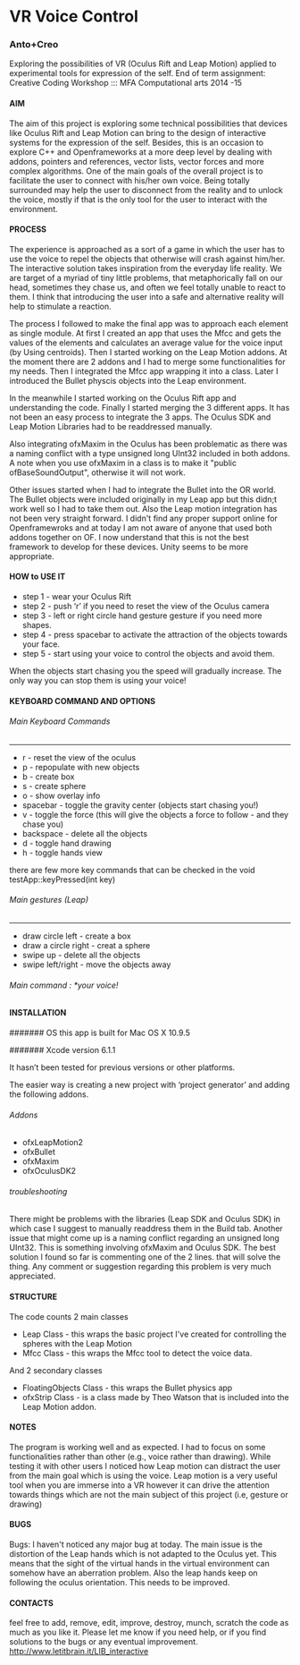 
# VR Voice Control
### Anto+Creo


Exploring the possibilities of VR (Oculus Rift and Leap Motion) applied to experimental tools for expression of the self.
End of term assignment: Creative Coding Workshop ::: MFA Computational arts 2014 -15


#### AIM

 The aim of this project is exploring some technical possibilities that devices like Oculus Rift and Leap Motion can bring to the design of interactive systems for the expression of the self.
 Besides, this is an occasion to explore C++ and Openframeworks at a more deep level by dealing with addons, pointers and references, vector lists, vector forces and more complex algorithms.
 One of the main goals of the overall project is to facilitate the user to connect with his/her own voice.
 Being totally surrounded may help the user to disconnect from the reality and to unlock the voice, mostly if that is the only tool for the user to interact with the environment.
 
 
#### PROCESS

 The experience is approached as a sort of a game in which the user has to use the voice to repel the objects that otherwise will crash against him/her.
 The interactive solution takes inspiration from the everyday life reality. We are target of a myriad of tiny little problems, that metaphorically fall on our head,  sometimes they chase us, and often we feel totally unable to react to them.
 I think that introducing the user into a safe and alternative reality will help to stimulate a reaction.
 
 The process I followed to make the final app was to approach each element as single module. At first I created an app that uses the Mfcc and gets the values of the elements and calculates an average value for the voice input (by Using centroids).
 Then I started working on the Leap Motion addons. At the moment there are 2 addons and I had to merge some functionalities for my needs.
 Then I integrated the Mfcc app wrapping it into a class. Later I introduced the Bullet physcis objects into the Leap environment.
 
 In the meanwhile I started working on the Oculus Rift app and understanding the code. Finally I started merging the 3 different apps.
 It has not been an easy process to integrate the 3 apps. The Oculus SDK and Leap Motion Libraries had to be readdressed manually.
 
 Also integrating ofxMaxim in the Oculus has been problematic as there was a naming conflict with a type unsigned long UInt32 included in both addons.
 A note when you use ofxMaxim in a class is to make it "public ofBaseSoundOutput", otherwise it will not work.
 
 Other issues started when I had to integrate the Bullet into the OR world. The Bullet objects were included originally in my Leap app but this didn;t work well so I had to take them out.
 Also the Leap motion integration has not been very straight forward. I didn't find any proper support online for Openframewroks and at today I am not aware of anyone that used both addons together on OF. I now understand that this is not the best framework to develop for these devices. Unity seems to be more appropriate.


#### HOW to USE IT
* step 1 - wear your Oculus Rift
* step 2 - push ‘r’ if you need to reset the view of the Oculus camera
* step 3 - left or right circle hand gesture gesture if you need more shapes. 
* step 4 - press spacebar to activate the attraction of the objects towards your face.
* step 5 - start using your voice to control the objects and avoid them.

When the objects start chasing you the speed will gradually increase. The only way you can stop them is using your voice!

#### KEYBOARD COMMAND AND OPTIONS

######  Main Keyboard Commands
 ----------
 * r              - reset the view of the oculus
 * p              - repopulate with new objects
 * b              - create box
 * s              - create sphere
 * o		          - show overlay info
 * spacebar       - toggle the gravity center (objects start chasing you!)
 * v              - toggle the force (this will give the objects a force to follow -  and they chase you)
 * backspace      - delete all the objects
 * d		          - toggle hand drawing
 * h		          - toggle hands view

there are few more key commands that can be checked in the void testApp::keyPressed(int key)

 
###### Main gestures (Leap)
 ----------
 * draw circle left       - create a box
 * draw a circle right    - creat a sphere
 * swipe up               - delete all the objects
 * swipe left/right       - move the objects away
 
######  Main command : *your voice!

#### INSTALLATION

####### OS this app is built for Mac OS X 10.9.5

####### Xcode version 6.1.1

It hasn’t been tested for previous versions or other platforms.

The easier way is creating a new project with ‘project generator’ and adding the following addons.

###### Addons
 * ofxLeapMotion2
 * ofxBullet
 * ofxMaxim
 * ofxOculusDK2

###### troubleshooting
There might be problems with the libraries (Leap SDK and Oculus SDK) in which case I suggest to manually readdress them in the Build tab.
Another issue that might come up is a naming conflict regarding an unsigned long UInt32. This is something involving ofxMaxim and Oculus SDK.
The best solution I found so far is commenting one of the 2 lines. that will solve the thing.
Any comment or suggestion regarding this problem is very much appreciated.

#### STRUCTURE

 The code counts 2 main classes
 * Leap Class - this wraps the basic project I've created for controlling the spheres with the Leap Motion
 * Mfcc Class - this wraps the Mfcc tool to detect the voice data.
 
 And 2 secondary classes
 * FloatingObjects Class - this wraps the Bullet physics app
 * ofxStrip Class - is a class made by Theo Watson that is included into the Leap Motion addon.


#### NOTES
 The program is working well and as expected.
 I had to focus on some functionalities rather than other (e.g., voice rather than drawing).
 While testing it with other users I noticed how Leap motion can distract the user from the main goal which is using the voice.
 Leap motion is a very useful tool when you are immerse into a VR however it can drive the attention towards things which are not the main subject of this project (i.e, gesture or drawing)

#### BUGS
Bugs: I haven't noticed any major bug at today.
 The main issue is the distortion of the Leap hands which is not adapted to the Oculus yet. This means that the sight of the virtual hands in the virtual environment can somehow have an aberration problem.
Also the leap hands keep on following the oculus orientation. This needs to be improved.


#### CONTACTS
feel free to add, remove, edit, improve, destroy, munch, scratch the code as much as you like it.
Please let me know if you need help, or if you find solutions to the bugs or any eventual improvement.
http://www.letitbrain.it/LIB_interactive



